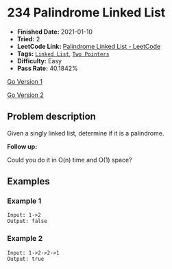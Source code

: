 # 234 Palindrome Linked List

- **Finished Date:** 2021-01-10
- **Tried:** 2
- **LeetCode Link:** [Palindrome Linked List - LeetCode](https://leetcode.com/problems/palindrome-linked-list/)
- **Tags:** [`Linked List`](https://leetcode.com/tag/linked-list/), [`Two Pointers`](https://leetcode.com/tag/two-pointers/)
- **Difficulty:** Easy
- **Pass Rate:** 40.1842%

[Go Version 1](../Go/234_Palindrome_Linked_List/v1.go)

[Go Version 2](../Go/234_Palindrome_Linked_List/v2.go)

## Problem description

Given a singly linked list, determine if it is a palindrome.

**Follow up:**

Could you do it in O(n) time and O(1) space?

## Examples

### Example 1

```
Input: 1->2
Output: false
```

### Example 2

```
Input: 1->2->2->1
Output: true
```
